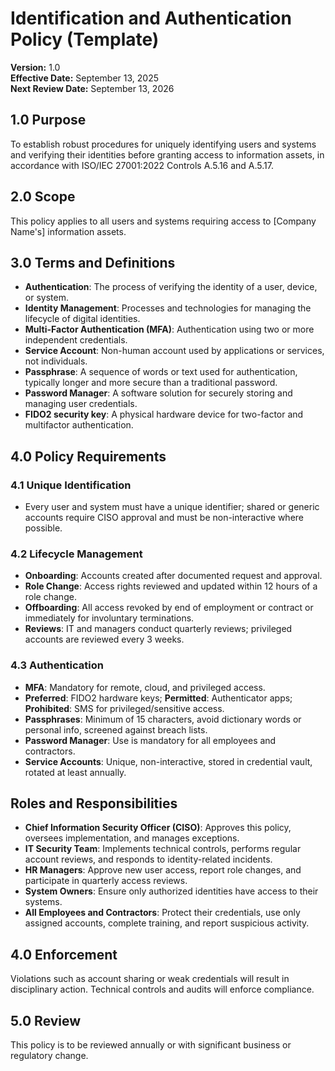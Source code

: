 # Identification and Authentication Policy (Template)

**Version:** 1.0  
**Effective Date:** September 13, 2025  
**Next Review Date:** September 13, 2026

## 1.0 Purpose
To establish robust procedures for uniquely identifying users and systems and verifying their identities before granting access to information assets, in accordance with ISO/IEC 27001:2022 Controls A.5.16 and A.5.17.

## 2.0 Scope
This policy applies to all users and systems requiring access to [Company Name's] information assets.

## 3.0 Terms and Definitions

- **Authentication**: The process of verifying the identity of a user, device, or system.
- **Identity Management**: Processes and technologies for managing the lifecycle of digital identities.
- **Multi-Factor Authentication (MFA)**: Authentication using two or more independent credentials.
- **Service Account**: Non-human account used by applications or services, not individuals.
- **Passphrase**: A sequence of words or text used for authentication, typically longer and more secure than a traditional password.
- **Password Manager**: A software solution for securely storing and managing user credentials.
- **FIDO2 security key**: A physical hardware device for two-factor and multifactor authentication.

## 4.0 Policy Requirements

### 4.1 Unique Identification
- Every user and system must have a unique identifier; shared or generic accounts require CISO approval and must be non-interactive where possible.

### 4.2 Lifecycle Management
- **Onboarding**: Accounts created after documented request and approval.  
- **Role Change**: Access rights reviewed and updated within 12 hours of a role change.  
- **Offboarding**: All access revoked by end of employment or contract or immediately for involuntary terminations.
- **Reviews**: IT and managers conduct quarterly reviews; privileged accounts are reviewed every 3 weeks.

### 4.3 Authentication
- **MFA**: Mandatory for remote, cloud, and privileged access.  
- **Preferred**: FIDO2 hardware keys; **Permitted**: Authenticator apps; **Prohibited**: SMS for privileged/sensitive access.
- **Passphrases**: Minimum of 15 characters, avoid dictionary words or personal info, screened against breach lists.
- **Password Manager**: Use is mandatory for all employees and contractors.
- **Service Accounts**: Unique, non-interactive, stored in credential vault, rotated at least annually.

## Roles and Responsibilities

- **Chief Information Security Officer (CISO)**: Approves this policy, oversees implementation, and manages exceptions.
- **IT Security Team**: Implements technical controls, performs regular account reviews, and responds to identity-related incidents.
- **HR Managers**: Approve new user access, report role changes, and participate in quarterly access reviews.
- **System Owners**: Ensure only authorized identities have access to their systems.
- **All Employees and Contractors**: Protect their credentials, use only assigned accounts, complete training, and report suspicious activity.

## 4.0 Enforcement
Violations such as account sharing or weak credentials will result in disciplinary action. Technical controls and audits will enforce compliance.

## 5.0 Review
This policy is to be reviewed annually or with significant business or regulatory change.
